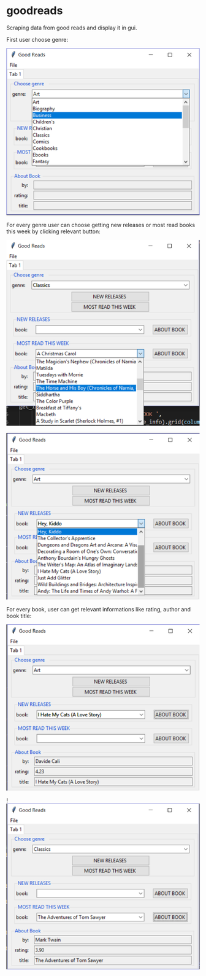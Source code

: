 # goodreads
Scraping data from good reads and display it in gui.

First user choose genre:

![choose genre](https://github.com/raneem11/goodreads/blob/master/images/pic4.png)

For every genre user can choose getting new releases or most read books this week by clicking relevant button:

![choose most read list](https://github.com/raneem11/goodreads/blob/master/images/pic5.png)

![choose new releases list](https://github.com/raneem11/goodreads/blob/master/images/pic3.png)

For every book, user can get relevant informations like rating, author and book title:

![get book info](https://github.com/raneem11/goodreads/blob/master/images/pic1.png)

!![get book info](https://github.com/raneem11/goodreads/blob/master/images/pic2.png)
